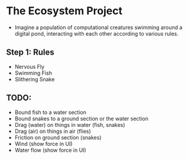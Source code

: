 # The Ecosystem Project

* Imagine a population of computational creatures swimming around a digital pond, interacting with each other according to various rules.

## Step 1: Rules

* Nervous Fly
* Swimming Fish
* Slithering Snake

## TODO:

* Bound fish to a water section
* Bound snakes to a ground section or the water section
* Drag (water) on things in water (fish, snakes)
* Drag (air) on things in air (flies)
* Friction on ground section (snakes)
* Wind (show force in UI)
* Water flow (show force in UI)
